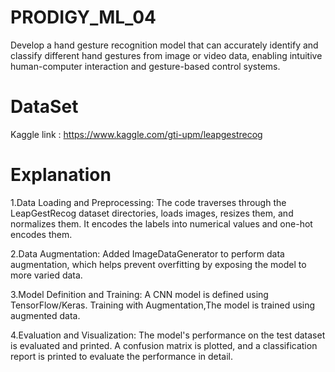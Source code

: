 # PRODIGY_ML_04
Develop a hand gesture recognition model that can accurately identify and classify different hand gestures from image or video data, enabling intuitive human-computer interaction and gesture-based control systems.

# DataSet  
 Kaggle link : https://www.kaggle.com/gti-upm/leapgestrecog

# Explanation
1.Data Loading and Preprocessing:
     The code traverses through the LeapGestRecog dataset directories, loads images, resizes them, and normalizes them.
     It encodes the labels into numerical values and one-hot encodes them.

2.Data Augmentation:
     Added ImageDataGenerator to perform data augmentation, which helps prevent overfitting by exposing the model to more varied data.    

3.Model Definition and Training:
     A CNN model is defined using TensorFlow/Keras.
     Training with Augmentation,The model is trained using augmented data.

4.Evaluation and Visualization:
    The model's performance on the test dataset is evaluated and printed.
    A confusion matrix is plotted, and a classification report is printed to evaluate the performance in detail.
